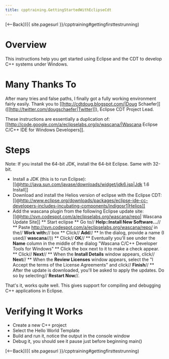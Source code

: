 ```yaml
---
title: cpptraining.GettingStartedWithEclipseCdt
---
```

[<--Back]({{ site.pagesurl }}/cpptraining#gettingfirsttestrunning)

# Overview
This instructions help you get started using Eclipse and the CDT to develop C++ systems under Windows.

# Many Thanks To
After many tries and false paths, I finally got a fully working environment fairly easily. Thank you to [[http://cdtdoug.blogspot.com/|Doug Schaefer]] ([[http://twitter.com/dougschaefer|Twitter]]), Eclipse CDT Project Lead.

These instructions are essentially a duplication of: [[http://code.google.com/a/eclipselabs.org/p/wascana/|Wascana Eclipse C/C++ IDE for Windows Developers]].

# Steps
Note: If you install the 64-bit JDK, install the 64-bit Eclipse. Same with 32-bit.

* Install a JDK (this is to run Eclipse): [[@http://java.sun.com/javase/downloads/widget/jdk6.jsp|Jdk 1.6 Install]]
* Download and install the Helios version of eclipse with the Eclipse CDT: [[@http://www.eclipse.org/downloads/packages/eclipse-ide-cc-developers-includes-incubating-components/indigosr1|Helios]]
* Add the wascana plugin from the following Eclipse update site: [[@http://svn.codespot.com/a/eclipselabs.org/wascana/repo| Wascana Update Site]]
** Start eclipse
** Go to// **Help::Install New Software...**//
** Paste http://svn.codespot.com/a/eclipselabs.org/wascana/repo/ in the// **Work with:**// box
** Click// **Add**//
** In the dialog, provide a name (I used// **wascana**//))
** Click// **OK**//
** Eventually you'll see under the **Name** column in the middle of the dialog "Wascana C/C++ Developer Tools for Windows"
** Click the box next to it to make a check appear.
** Click// **Next**//
** When the **Install Details** window appears, click// **Next**//
** When the **Review Licenses** window appears, select the "I Accept the terms of the License Agreements" and click// **Finish**//
** After the update is downloaded, you'll be asked to apply the updates. Do so by selecting// **Restart Now**//.

That's it, works quite well. This gives support for compiling and debugging C++ applications in Eclipse.

# Verifying It Works
* Create a new C++ project
* Select the Hello World Template
* Build and run it, notice the output in the console window
* Debug it, you should see it pause just before beginning main()

[<--Back]({{ site.pagesurl }}/cpptraining#gettingfirsttestrunning)
